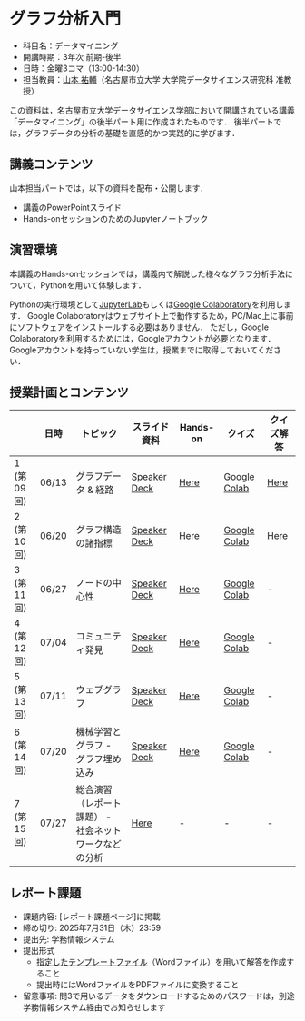 # グラフ分析入門

* 科目名：データマイニング
* 開講時期：3年次 前期-後半
* 日時：金曜3コマ（13:00-14:30）
* 担当教員：[山本 祐輔](https://hontolab.org/)（名古屋市立大学 大学院データサイエンス研究科 准教授）

この資料は，名古屋市立大学データサイエンス学部において開講されている講義「データマイニング」の後半パート用に作成されたものです．
後半パートでは，グラフデータの分析の基礎を直感的かつ実践的に学びます．

<!-- ## 成績評価
レポート課題 -->

## 講義コンテンツ
山本担当パートでは，以下の資料を配布・公開します．
* 講義のPowerPointスライド
* Hands-onセッションのためのJupyterノートブック


## 演習環境
本講義のHands-onセッションでは，講義内で解説した様々なグラフ分析手法について，Pythonを用いて体験します．

Pythonの実行環境として[JupyterLab](https://jupyter.org/)もしくは[Google Colaboratory](https://colab.research.google.com/)を利用します．
Google Colaboratoryはウェブサイト上で動作するため，PC/Mac上に事前にソフトウェアをインストールする必要はありません．
ただし，Google Colaboratoryを利用するためには，Googleアカウントが必要となります．
Googleアカウントを持っていない学生は，授業までに取得しておいてください．


## 授業計画とコンテンツ
| |  日時  | トピック | スライド資料 | Hands-on | クイズ | クイズ解答 |
| ---- | ---- | ---- | ---- | ---- | ---- | ---- |
| 1 (第09回) | 06/13 | グラフデータ & 経路 | [Speaker Deck](https://speakerdeck.com/trycycle/graph-lecture-01-graph-and-path) | [Here](content/graph-and-path.ipynb) | [Google Colab](https://colab.research.google.com/github/hontolab-courses/graph-analysis-lecturenote/blob/main/content/quiz/graph-and-path.ipynb) | [Here](content/quiz/answer/graph-and-path.ipynb) |
| 2 (第10回) | 06/20 | グラフ構造の諸指標 | [Speaker Deck](https://speakerdeck.com/trycycle/graph-lecture-02-graph-structure-features) | [Here](content/graph-structure-features.ipynb) | [Google Colab](https://colab.research.google.com/github/hontolab-courses/graph-analysis-lecturenote/blob/main/content/quiz/graph-structure-features.ipynb) | [Here](content/quiz/answer/graph-structure-features.ipynb) |
| 3 (第11回) | 06/27 | ノードの中心性 | [Speaker Deck](https://speakerdeck.com/trycycle/graph-lecture-03-centrality) | [Here](content/centrality.ipynb) | [Google Colab](https://colab.research.google.com/github/hontolab-courses/graph-analysis-lecturenote/blob/main/content/quiz/centrality.ipynb) | - |
| 4 (第12回) | 07/04 | コミュニティ発見 | [Speaker Deck](https://speakerdeck.com/trycycle/graph-lecture-04-finding-community) | [Here](content/finding-community.ipynb) | [Google Colab](https://colab.research.google.com/github/hontolab-courses/graph-analysis-lecturenote/blob/main/content/quiz/finding-community.ipynb) | - |
| 5 (第13回) | 07/11 | ウェブグラフ | [Speaker Deck](https://speakerdeck.com/trycycle/graph-lecture-05-web-and-graph) | [Here](content/web-and-graph.ipynb) | [Google Colab](https://colab.research.google.com/github/hontolab-courses/graph-analysis-lecturenote/blob/main/content/quiz/web-and-graph.ipynb) | - |
| 6 (第14回) | 07/20 | 機械学習とグラフ - グラフ埋め込み | [Speaker Deck](https://speakerdeck.com/trycycle/graph-lecture-06-graph-embedding) | [Here](content/graph-embedding.ipynb) | [Google Colab](https://colab.research.google.com/github/hontolab-courses/graph-analysis-lecturenote/blob/main/content/quiz/graph-embedding.ipynb) | - |
| 7 (第15回) | 07/27 | 総合演習（レポート課題） - 社会ネットワークなどの分析 | [Here](content/assignment/assignment.ipynb) | - | - | - |


## レポート課題
- 課題内容: [レポート課題ページ]に掲載
- 締め切り: 2025年7月31日（木）23:59
- 提出先: 学務情報システム
- 提出形式
    - [指定したテンプレートファイル](https://b.hontolab.org/graphanalysis-report-template)（Wordファイル）を用いて解答を作成すること
    - 提出時にはWordファイルをPDFファイルに変換すること
- 留意事項: 問3で用いるデータをダウンロードするためのパスワードは，別途学務情報システム経由でお知らせします
